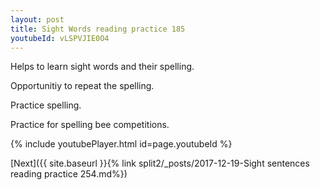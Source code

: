 ```yaml
---
layout: post
title: Sight Words reading practice 185
youtubeId: vLSPVJIE0O4
---
```

 
 
Helps to learn sight words and their spelling.

Opportunitiy to repeat the spelling. 

Practice spelling. 
 
Practice for spelling bee competitions. 
 
{% include youtubePlayer.html id=page.youtubeId %}
 
 

[Next]({{ site.baseurl }}{% link  split2/_posts/2017-12-19-Sight sentences reading practice 254.md%})
 
